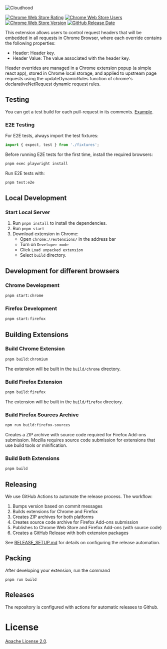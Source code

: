 ![Cloudhood](https://github.com/cloud-ru-tech/cloudhood/assets/24465747/0a026d8b-be14-4f1f-9be3-d4e6056aea20)

<a href="https://chrome.google.com/webstore/detail/cloudhood/hohljodjndmmaiedadcdmnelgdfnbfgp"><img alt="Chrome Web Store Rating" src="https://img.shields.io/chrome-web-store/rating/hohljodjndmmaiedadcdmnelgdfnbfgp?label=Chrome%20Web%20Store%20Rating"></a>
<a href="https://chrome.google.com/webstore/detail/cloudhood/hohljodjndmmaiedadcdmnelgdfnbfgp"><img alt="Chrome Web Store Users" src="https://img.shields.io/chrome-web-store/users/hohljodjndmmaiedadcdmnelgdfnbfgp?label=Chrome%20Web%20Store%20Users&color=%2325c2a0"></a>
<a href="https://chrome.google.com/webstore/detail/cloudhood/hohljodjndmmaiedadcdmnelgdfnbfgp"><img alt="Chrome Web Store Version" src="https://img.shields.io/chrome-web-store/v/hohljodjndmmaiedadcdmnelgdfnbfgp?label=Chrome%20Web%20Store%20Version"></a>
<a href="https://github.com/cloud-ru-tech/cloudhood/releases"><img alt="GitHub Release Date" src="https://img.shields.io/github/release-date/cloud-ru-tech/cloudhood?label=Release%20Date" /></a>

This extension allows users to control request headers that will be embedded in all requests in Chrome Browser, where each override contains the following properties:

- Header: Header key.
- Header Value: The value associated with the header key.

Header overrides are managed in a Chrome extension popup (a simple react app), stored in Chrome local storage, and applied to upstream page requests using the updateDynamicRules function of chrome's declarativeNetRequest dynamic request rules.

## Testing

You can get a test build for each pull-request in its comments. [Example](https://github.com/cloud-ru-tech/cloudhood/pull/1#issuecomment-1713810507).

### E2E Testing

For E2E tests, always import the test fixtures:

```typescript
import { expect, test } from './fixtures';
```

Before running E2E tests for the first time, install the required browsers:

```bash
pnpm exec playwright install
```

Run E2E tests with:

```bash
pnpm test:e2e
```

## Local Development

### Start Local Server

1. Run `pnpm install` to install the dependencies.
1. Run `pnpm start`
1. Download extension in Chrome:
   - Open `chrome://extensions/` in the address bar
   - Turn on `Developer mode`
   - Click `Load unpacked extension`
   - Select `build` directory.

## Development for different browsers

### Chrome Development

```bash
pnpm start:chrome
```

### Firefox Development

```bash
pnpm start:firefox
```

## Building Extensions

### Build Chrome Extension

```bash
pnpm build:chromium
```

The extension will be built in the `build/chrome` directory.

### Build Firefox Extension

```bash
pnpm build:firefox
```

The extension will be built in the `build/firefox` directory.

### Build Firefox Sources Archive

```bash
npm run build:firefox-sources
```

Creates a ZIP archive with source code required for Firefox Add-ons submission. Mozilla requires source code submission for extensions that use build tools or minification.

### Build Both Extensions

```bash
pnpm build
```

## Releasing

We use GitHub Actions to automate the release process. The workflow:

1. Bumps version based on commit messages
2. Builds extensions for Chrome and Firefox
3. Creates ZIP archives for both platforms
4. Creates source code archive for Firefox Add-ons submission
5. Publishes to Chrome Web Store and Firefox Add-ons (with source code)
6. Creates a GitHub Release with both extension packages

See [RELEASE_SETUP.md](RELEASE_SETUP.md) for details on configuring the release automation.

## Packing

After developing your extension, run the command

```
pnpm run build
```

## Releases

The repository is configured with actions for automatic releases to Github.

# License

[Apache License 2.0](LICENSE).
